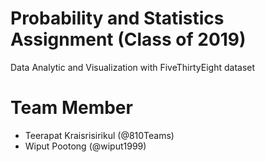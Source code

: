 # Probability and Statistics Assignment (Class of 2019)

Data Analytic and Visualization with FiveThirtyEight dataset

# Team Member

- Teerapat Kraisrisirikul (@810Teams)
- Wiput Pootong (@wiput1999)
